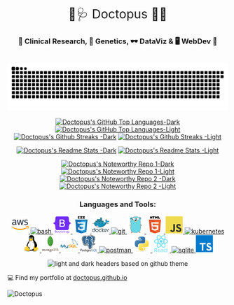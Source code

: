 <div align="center">
<h1 style="font-weight:normal" align="center">
  &nbsp;🥼🩺 Doctopus 🐙🦑&nbsp;
</h1>
<h3 align="center">
 🧪 Clinical Research, 🧬 Genetics, 🕶️ DataViz & 🖥️ WebDev 🪭
</h3>

<!-- Snake GIF -->
<br>
<picture>
  <source media="(prefers-color-scheme: dark)" srcset="https://github.com/doctopus/doctopus/blob/output/github-contribution-grid-snake-dark.svg" />
  <source media="(prefers-color-scheme: light)" srcset="https://github.com/doctopus/doctopus/blob/output/github-contribution-grid-snake.svg" />
  <img alt="github-snake" src="https://github.com/doctopus/doctopus/blob/output/github-contribution-grid-snake.svg" />
</picture> 
<br>

<!-- Top Languages & Streaks-->
[![Doctopus's GitHub Top Languages-Dark](https://github-readme-stats.vercel.app/api/top-langs?username=doctopus&show_icons=true&locale=en&layout=compact&hide_border=true&theme=dark#gh-dark-mode-only)](https://github.com/doctopus#gh-dark-mode-only)
[![Doctopus's GitHub Top Languages-Light](https://github-readme-stats.vercel.app/api/top-langs?username=doctopus&show_icons=true&locale=en&layout=compact&hide_border=true&theme=default#gh-light-mode-only)](https://github.com/doctopus#gh-light-mode-only)
[![Doctopus's Github Streaks -Dark](https://github-readme-streak-stats.herokuapp.com?user=doctopus&hide_border=true&date_format=M%20j%5B%2C%20Y%5D&card_width=490&theme=dark#gh-dark-mode-only)](https://github.com/doctopus#gh-dark-mode-only)
[![Doctopus's Github Streaks -Light](https://github-readme-streak-stats.herokuapp.com?user=doctopus&hide_border=true&date_format=M%20j%5B%2C%20Y%5D&card_width=490&theme=light#gh-light-mode-only)](https://github.com/doctopus#gh-light-mode-only)


<!-- Stats -->
[![Doctopus's Readme Stats -Dark](https://github-readme-stats.vercel.app/api?username=doctopus&hide=prs&show_icons=true&hide_border=true&theme=dark#gh-dark-mode-only)](https://github.com/doctopus#gh-dark-mode-only)
[![Doctopus's Readme Stats -Light](https://github-readme-stats.vercel.app/api?username=doctopus&hide=prs&show_icons=true&hide_border=true&theme=light#gh-light-mode-only)](https://github.com/doctopus#gh-light-mode-only)
<!-- Important Repos -->
[![Doctopus's Noteworthy Repo 1-Dark](https://github-readme-stats.vercel.app/api/pin/?username=doctopus&repo=ctDNA-Dataviz&show_owner=TRUE&hide_border=true&theme=dark#gh-dark-mode-only)](https://github.com/doctopus#gh-dark-mode-only)
[![Doctopus's Noteworthy Repo 1-Light](https://github-readme-stats.vercel.app/api/pin/?username=doctopus&repo=ctDNA-Dataviz&show_owner=TRUE&hide_border=true&theme=light#gh-light-mode-only)](https://github.com/doctopus#gh-light-mode-only)
[![Doctopus's Noteworthy Repo 2 -Dark](https://github-readme-stats.vercel.app/api/pin/?username=doctopus&repo=NGS-Report-Extractor&hide_border=true&theme=dark#gh-dark-mode-only&show_owner=TRUE)](https://github.com/doctopus#gh-dark-mode-only)
[![Doctopus's Noteworthy Repo 2 -Light](https://github-readme-stats.vercel.app/api/pin/?username=doctopus&repo=NGS-Report-Extractor&hide_border=true&theme=light#gh-light-mode-only&show_owner=TRUE)](https://github.com/doctopus#gh-light-mode-only)


<!-- Languages and Tools -->
<h3 align="center">Languages and Tools:</h3>
<p align="center">
<a href="https://aws.amazon.com" target="_blank" rel="noreferrer"> <img src="https://raw.githubusercontent.com/devicons/devicon/master/icons/amazonwebservices/amazonwebservices-original-wordmark.svg" alt="aws" width="40" height="40"/> </a> 
<a href="https://www.gnu.org/software/bash/" target="_blank" rel="noreferrer"> <img src="https://www.vectorlogo.zone/logos/gnu_bash/gnu_bash-icon.svg" alt="bash" width="40" height="40"/> </a> 
<a href="https://getbootstrap.com" target="_blank" rel="noreferrer"> <img src="https://raw.githubusercontent.com/devicons/devicon/master/icons/bootstrap/bootstrap-plain-wordmark.svg" alt="bootstrap" width="40" height="40"/> </a> 
<a href="https://www.w3schools.com/css/" target="_blank" rel="noreferrer"> <img src="https://raw.githubusercontent.com/devicons/devicon/master/icons/css3/css3-original-wordmark.svg" alt="css3" width="40" height="40"/> </a> 
<a href="https://www.docker.com/" target="_blank" rel="noreferrer"> <img src="https://raw.githubusercontent.com/devicons/devicon/master/icons/docker/docker-original-wordmark.svg" alt="docker" width="40" height="40"/> </a>  
<a href="https://git-scm.com/" target="_blank" rel="noreferrer"> <img src="https://www.vectorlogo.zone/logos/git-scm/git-scm-icon.svg" alt="git" width="40" height="40"/> </a> 
<a href="https://golang.org" target="_blank" rel="noreferrer"> <img src="https://raw.githubusercontent.com/devicons/devicon/master/icons/go/go-original.svg" alt="go" width="40" height="40"/> </a> 
<a href="https://www.w3.org/html/" target="_blank" rel="noreferrer"> <img src="https://raw.githubusercontent.com/devicons/devicon/master/icons/html5/html5-original-wordmark.svg" alt="html5" width="40" height="40"/> </a> 
<a href="https://developer.mozilla.org/en-US/docs/Web/JavaScript" target="_blank" rel="noreferrer"> <img src="https://raw.githubusercontent.com/devicons/devicon/master/icons/javascript/javascript-original.svg" alt="javascript" width="40" height="40"/> </a>  
<a href="https://kubernetes.io" target="_blank" rel="noreferrer"> <img src="https://www.vectorlogo.zone/logos/kubernetes/kubernetes-icon.svg" alt="kubernetes" width="40" height="40"/> </a> 
<a href="https://www.linux.org/" target="_blank" rel="noreferrer"> <img src="https://raw.githubusercontent.com/devicons/devicon/master/icons/linux/linux-original.svg" alt="linux" width="40" height="40"/> </a> 
<a href="https://www.mongodb.com/" target="_blank" rel="noreferrer"> <img src="https://raw.githubusercontent.com/devicons/devicon/master/icons/mongodb/mongodb-original-wordmark.svg" alt="mongodb" width="40" height="40"/> </a> 
<a href="https://www.mysql.com/" target="_blank" rel="noreferrer"> <img src="https://raw.githubusercontent.com/devicons/devicon/master/icons/mysql/mysql-original-wordmark.svg" alt="mysql" width="40" height="40"/> </a> 
<a href="https://www.postgresql.org" target="_blank" rel="noreferrer"> <img src="https://raw.githubusercontent.com/devicons/devicon/master/icons/postgresql/postgresql-original-wordmark.svg" alt="postgresql" width="40" height="40"/> </a> 
<a href="https://postman.com" target="_blank" rel="noreferrer"> <img src="https://www.vectorlogo.zone/logos/getpostman/getpostman-icon.svg" alt="postman" width="40" height="40"/> </a> 
<a href="https://www.python.org" target="_blank" rel="noreferrer"> <img src="https://raw.githubusercontent.com/devicons/devicon/master/icons/python/python-original.svg" alt="python" width="40" height="40"/> </a> 
<a href="https://reactjs.org/" target="_blank" rel="noreferrer"> <img src="https://raw.githubusercontent.com/devicons/devicon/master/icons/react/react-original-wordmark.svg" alt="react" width="40" height="40"/> </a>  
<a href="https://www.sqlite.org/" target="_blank" rel="noreferrer"> <img src="https://www.vectorlogo.zone/logos/sqlite/sqlite-icon.svg" alt="sqlite" width="40" height="40"/> </a> 
<a href="https://www.typescriptlang.org/" target="_blank" rel="noreferrer"> <img src="https://raw.githubusercontent.com/devicons/devicon/master/icons/typescript/typescript-original.svg" alt="typescript" width="40" height="40"/> </a> 
</p>
<!-- Light And Dark Mode Banner Depending on Github Theme -->
<picture>
  <source media="(prefers-color-scheme: dark)" srcset="https://as1.ftcdn.net/v2/jpg/03/03/36/10/1000_F_303361005_B3EgdOHbgeoEieg7M3GnFpyYBhO274l9.jpg" />
  <source media="(prefers-color-scheme: light)" srcset="https://as2.ftcdn.net/v2/jpg/07/20/20/93/1000_F_720209306_FnzlBQVgW688h1HcP0ik6ppVpD8mjguq.webp" />
  <img alt="light and dark headers based on github theme" src="github-snake.svg" />
</picture> 
</div>

<!-- Portfolio -->
💻 Find my portfolio at [doctopus.github.io](https://doctopus.github.io)
<!-- Profile Views -->
<p align="left"> <img src="https://komarev.com/ghpvc/?username=doctopus&label=Profile%20views&color=0e75b6&style=flat" alt="Doctopus" /> </p>

<!---
doctopus/doctopus is a ✨ special ✨ repository because its `README.md` (this file) appears on your GitHub profile.
You can click the Preview link to take a look at your changes.
--->
